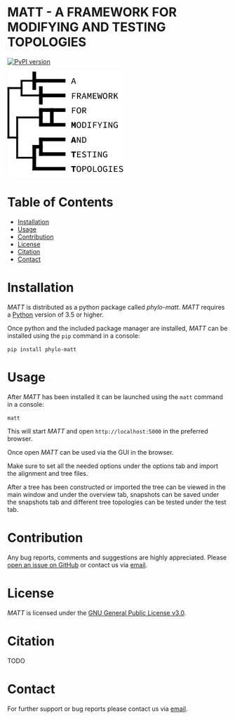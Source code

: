 # MATT - A FRAMEWORK FOR MODIFYING AND TESTING TOPOLOGIES

[![PyPI version](https://badge.fury.io/py/phylo-matt.svg)](https://pypi.org/project/phylo-matt/)

![MATT](https://github.com/BIONF/MATT/blob/master/matt/static/logo.png)

# Table of Contents
* [Installation](#installation)
* [Usage](#usage)
* [Contribution](#contribution)
* [License](#license)
* [Citation](#citation)
* [Contact](contact)

# Installation
*MATT* is distributed as a python package called *phylo-matt*. *MATT* requires a
[Python](https://www.python.org/downloads/) version of 3.5 or higher.

Once python and the included package manager are installed, *MATT* can be installed using the `pip` command in a
console:
```
pip install phylo-matt
```

# Usage
After *MATT* has been installed it can be launched using the `matt` command in a console:
```
matt
```

This will start *MATT* and open `http://localhost:5000` in the preferred browser.

Once open *MATT* can be used via the GUI in the browser.

Make sure to set all the needed options under the options tab and import the alignment and tree files.

After a tree has been constructed or imported the tree can be viewed in the main window and under the overview tab,
snapshots can be saved under the snapshots tab and different tree topologies can be tested under the test tab.

# Contribution
Any bug reports, comments and suggestions are highly appreciated. Please
[open an issue on GitHub](https://github.com/BIONF/MATT/issues/new) or contact us via [email](mailto:TODO).

# License
*MATT* is licensed under the [GNU General Public License v3.0](https://github.com/BIONF/MATT/blob/mater/LICENSE).

# Citation
TODO

# Contact
For further support or bug reports please contact us via [email](mailto:TODO).
